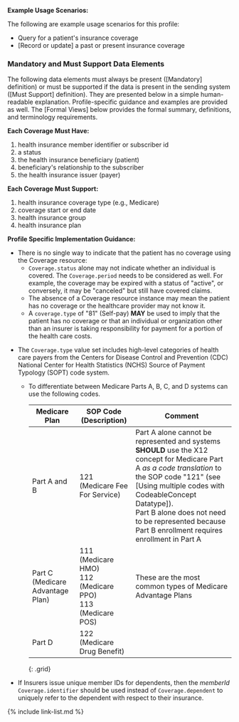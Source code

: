 

**Example Usage Scenarios:**

The following are example usage scenarios for this profile:

- Query for a patient's insurance coverage
- [Record or update] a past or present insurance coverage

### Mandatory and Must Support Data Elements

The following data elements must always be present ([Mandatory] definition) or must be supported if the data is present in the sending system ([Must Support] definition). They are presented below in a simple human-readable explanation. Profile-specific guidance and examples are provided as well. The [Formal Views] below provides the formal summary, definitions, and terminology requirements.

**Each Coverage Must Have:**

1. health insurance member identifier or subscriber id
2. a status
3. the health insurance beneficiary (patient)
4. beneficiary's relationship to the subscriber
5. the health insurance issuer (payer)

**Each Coverage Must Support:**

1. health insurance coverage type (e.g., Medicare)
2. coverage start or end date
3. health insurance group
4. health insurance plan


**Profile Specific Implementation Guidance:**



- There is no single way to indicate that the patient has no coverage using the Coverage resource:
  - `Coverage.status` alone may not indicate whether an individual is covered. The `Coverage.period` needs to be considered as well. For example, the coverage may be expired with a status of "active", or conversely, it may be "canceled" but still have covered claims.
  - The absence of a Coverage resource instance may mean the patient has no coverage or the healthcare provider may not know it.
  - A `coverage.type` of "81" (Self-pay) **MAY** be used to imply that the patient has no coverage or that an individual or organization other than an insurer is taking responsibility for payment for a portion of the health care costs.
  
<div class="bg-success" markdown="1">

- The `Coverage.type` value set includes high-level categories of health care payers from the Centers for Disease Control and Prevention (CDC) National Center for Health Statistics (NCHS) Source of Payment Typology (SOPT) code system.

  - To differentiate between Medicare Parts A, B, C, and D systems can use the following codes.

    Medicare Plan | SOP Code (Description)| Comment
    |---|---|---|
    Part A and B |121 (Medicare Fee For Service)| Part A alone cannot be represented and systems **SHOULD** use the X12 concept for Medicare Part A *as a code translation* to the SOP code "121" (see [Using multiple codes with CodeableConcept Datatype]).<br/> Part B alone does not need to be represented because Part B enrollment requires enrollment in Part A
    Part C (Medicare Advantage Plan)|111 (Medicare HMO)<br />112 (Medicare PPO)<br />113 (Medicare POS) | These are the most common types of Medicare Advantage Plans 
    Part D|122 (Medicare Drug Benefit)|
    {: .grid}
</div><!-- new-content -->

- If Insurers issue unique member IDs for dependents, then the *memberId* `Coverage.identifier` should be used instead of `Coverage.dependent` to uniquely refer to the dependent with respect to their insurance.

{% include link-list.md %}
